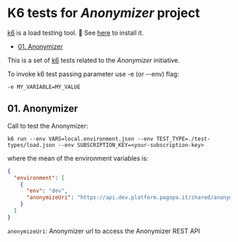 # K6 tests for _Anonymizer_ project

[k6](https://k6.io/) is a load testing tool. 👀 See [here](https://k6.io/docs/get-started/installation/) to install it.

  - [01. Anonymizer](#01-anonymizer)

This is a set of [k6](https://k6.io) tests related to the _Anonymizer_ initiative.

To invoke k6 test passing parameter use -e (or --env) flag:

```
-e MY_VARIABLE=MY_VALUE
```

## 01. Anonymizer

Call to test the Anonymizer:

```
k6 run --env VARS=local.environment.json --env TEST_TYPE=./test-types/load.json --env SUBSCRIPTION_KEY=<your-subscription-key>
```

where the mean of the environment variables is:

```json
{
  "environment": [
    {
      "env": "dev",
      "anonymizeUri": "https://api.dev.platform.pagopa.it/shared/anonymizer/v1/anonymize"
    }
  ]
}  
```

`anonymizeUri`: Anonymizer url to access the Anonymizer REST API